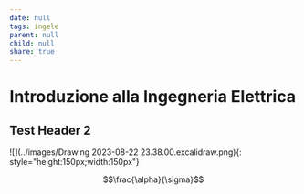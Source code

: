 ```yaml
---
date: null
tags: ingele
parent: null
child: null
share: true
---
```



# Introduzione alla Ingegneria Elettrica

## Test Header 2

![](../images/Drawing 2023-08-22 23.38.00.excalidraw.png){: style="height:150px;width:150px"}

$$\frac{\alpha}{\sigma}$$

